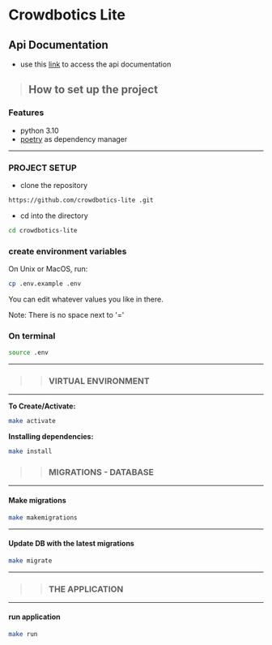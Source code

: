 # Crowdbotics Lite

## Api Documentation

- use this [link](http://localhost:8000/) to access the api documentation

> ## How to set up the project

### Features

- python 3.10
- [poetry](https://python-poetry.org/docs/) as dependency manager

---

### PROJECT SETUP

- clone the repository

```bash
https://github.com/crowdbotics-lite .git
```

- cd into the directory

```bash
cd crowdbotics-lite
```

### create environment variables

On Unix or MacOS, run:

```bash
cp .env.example .env
```

You can edit whatever values you like in there.

Note: There is no space next to '='

### On terminal

```bash
source .env
```

---

> > ### VIRTUAL ENVIRONMENT

---

**To Create/Activate:**

```bash
make activate
```

**Installing dependencies:**

```bash
make install
```

> > ### MIGRATIONS - DATABASE

---

#### Make migrations

```bash
make makemigrations
```

---

#### Update DB with the latest migrations

```bash
make migrate
```

---

> > ### THE APPLICATION

---

#### run application

```bash
make run
```
